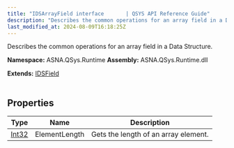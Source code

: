 ```yaml
---
title: "IDSArrayField interface       | QSYS API Reference Guide"
description: "Describes the common operations for an array field in a Data Structure. "
last_modified_at: 2024-08-09T16:18:25Z
---
```


Describes the common operations for an array field in a Data Structure.

**Namespace:** ASNA.QSys.Runtime
**Assembly:** ASNA.QSys.Runtime.dll

**Extends:** [IDSField](/reference/runtime/qsys-runtime/ids-field.html)
<br>
<br>

## Properties

| Type | Name | Description
| --- | --- | --- 
| [Int32](https://learn.microsoft.com/en-us/dotnet/csharp/language-reference/builtin-types/integral-numeric-types) | ElementLength | Gets the length of an array element. |
